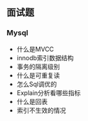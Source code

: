 ## 面试题

### Mysql
- 什么是MVCC
- innodb索引数据结构
- 事务的隔离级别
- 什么是可重复读
- 怎么Sql调优的
- Explain分析看哪些指标
- 什么是回表
- 索引不生效的情况


